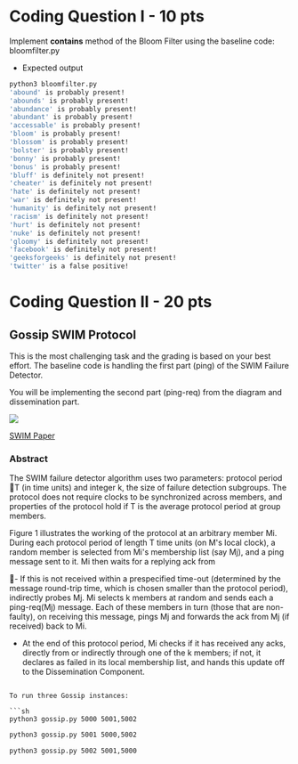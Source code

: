# Coding Question I - 10 pts

Implement __contains__ method of the Bloom Filter using the baseline code: bloomfilter.py

- Expected output

```sh
python3 bloomfilter.py
'abound' is probably present!
'abounds' is probably present!
'abundance' is probably present!
'abundant' is probably present!
'accessable' is probably present!
'bloom' is probably present!
'blossom' is probably present!
'bolster' is probably present!
'bonny' is probably present!
'bonus' is probably present!
'bluff' is definitely not present!
'cheater' is definitely not present!
'hate' is definitely not present!
'war' is definitely not present!
'humanity' is definitely not present!
'racism' is definitely not present!
'hurt' is definitely not present!
'nuke' is definitely not present!
'gloomy' is definitely not present!
'facebook' is definitely not present!
'geeksforgeeks' is definitely not present!
'twitter' is a false positive!
```

# Coding Question II - 20 pts
## Gossip SWIM Protocol

This is the most challenging task and the grading is based on your best effort. The baseline code is handling the first part (ping) of the SWIM Failure Detector.

You will be implementing the second part (ping-req) from the diagram and dissemination part.

![](https://www.brianstorti.com/assets/images/swim/failure-detection.png)


[SWIM Paper](https://pdfs.semanticscholar.org/8712/3307869ac84fc16122043a4a313604bd948f.pdf)


### Abstract

The SWIM failure detector algorithm uses two parameters: protocol period T (in time units) and integer k, the size of failure detection subgroups. The protocol does not require clocks to be synchronized across members, and properties of the protocol hold if T is the average protocol period at group members.

Figure 1 illustrates the working of the protocol at an arbitrary member Mi. During each protocol period of length T time units (on M's local clock), a random member is
selected from Mi's membership list (say Mj), and a ping message sent to it. Mi then waits for a replying ack from

- If this is not received within a prespecified time-out (determined by the message round-trip time, which is chosen smaller than the protocol period), indirectly probes Mj. Mi selects k members at random and sends each a ping-req(Mj) message. Each of these members in turn (those that are non-faulty), on receiving this message, pings Mj and forwards the ack from Mj (if received) back to Mi.

- At the end of this protocol period, Mi checks if it has received any acks, directly from or indirectly through one of the k members; if not, it declares as failed in
its local membership list, and hands this update off to the Dissemination Component.

```

To run three Gossip instances:

```sh
python3 gossip.py 5000 5001,5002
```

```sh
python3 gossip.py 5001 5000,5002
```

```sh
python3 gossip.py 5002 5001,5000
```

